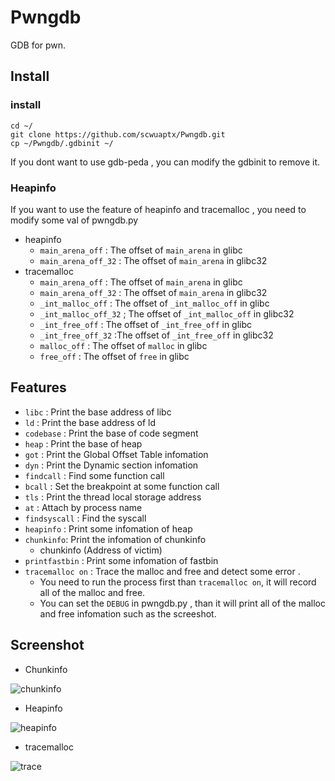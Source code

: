 # Pwngdb

GDB for pwn.

## Install

### install
	cd ~/
	git clone https://github.com/scwuaptx/Pwngdb.git 
	cp ~/Pwngdb/.gdbinit ~/

If you dont want to use gdb-peda , you can modify the gdbinit to remove it.

### Heapinfo 

If you want to use the feature of heapinfo and tracemalloc , you need to modify some val of pwngdb.py

+ heapinfo
	+ `main_arena_off` : The offset of `main_arena` in glibc
	+ `main_arena_off_32` : The offset of `main_arena` in glibc32
+ tracemalloc
	+ `main_arena_off` : The offset of `main_arena` in glibc
	+ `main_arena_off_32` : The offset of `main_arena` in glibc32
	+ `_int_malloc_off` : The offset of `_int_malloc_off` in glibc
	+ `_int_malloc_off_32` ; The offset of `_int_malloc_off` in glibc32
	+ `_int_free_off` : The offset of `_int_free_off` in glibc
	+ `_int_free_off_32` :The offset of `_int_free_off` in glibc32
	+ `malloc_off` : The offset of `malloc` in glibc
	+ `free_off` : The offset of `free` in glibc

## Features

+ `libc` : Print the base address of libc
+ `ld` : Print the base address of ld
+ `codebase` : Print the base of code segment
+ `heap` : Print the base of heap
+ `got` : Print the Global Offset Table infomation
+ `dyn` : Print the Dynamic section infomation
+ `findcall` : Find some function call 
+ `bcall` : Set the breakpoint at some function call
+ `tls` : Print the thread local storage address
+ `at` : Attach by process name
+ `findsyscall` : Find the syscall
+ `heapinfo` : Print some infomation of heap
+ `chunkinfo`: Print the infomation of chunkinfo
    + chunkinfo (Address of victim)
+ `printfastbin` : Print some infomation of fastbin
+ `tracemalloc on` : Trace the malloc and free and detect some error .
	+ You need to run the process first than `tracemalloc on`, it will record all of the malloc and free.
	+ You can set the `DEBUG` in pwngdb.py , than it will print all of the malloc and free infomation such as the screeshot.

## Screenshot

+ Chunkinfo

![chunkinfo](http://i.imgur.com/6P6zOPH.png)
+ Heapinfo

![heapinfo](http://i.imgur.com/xhTc8Gv.png)

+ tracemalloc

![trace](http://i.imgur.com/7UHqiwX.png)
